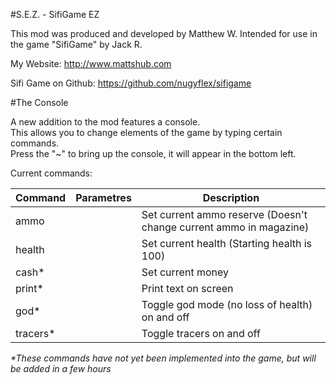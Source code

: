 #S.E.Z. - SifiGame EZ
	
This mod was produced and developed by Matthew W.
Intended for use in the game "SifiGame" by Jack R.

My Website: http://www.mattshub.com

Sifi Game on Github: https://github.com/nugyflex/sifigame

#The Console

A new addition to the mod features a console.  
This allows you to change elements of the game by typing certain commands.  
Press the "~" to bring up the console, it will appear in the bottom left.

Current commands:

**Command** | **Parametres** | **Description**
--------------|----------------|-----------------
ammo | *<number>* | Set current ammo reserve (Doesn't change current ammo in magazine)
health | *<number>* | Set current health (Starting health is 100)
cash\* | *<number>* | Set current money
print\* | *<text>* | Print text on screen
god\* |  | Toggle god mode (no loss of health) on and off
tracers\* |  | Toggle tracers on and off

_\*These commands have not yet been implemented into the game, but will be added in a few hours_
